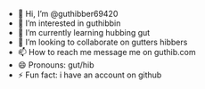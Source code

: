 - 👋 Hi, I’m @guthibber69420
- 👀 I’m interested in guthibbin
- 🌱 I’m currently learning hubbing gut
- 💞️ I’m looking to collaborate on gutters hibbers
- 📫 How to reach me message me on guthib.com
- 😄 Pronouns: gut/hib
- ⚡ Fun fact: i have an account on github

<!---
guthibber69420/guthibber69420 is a ✨ special ✨ repository because its `README.md` (this file) appears on your GitHub profile.
You can click the Preview link to take a look at your changes.
--->
